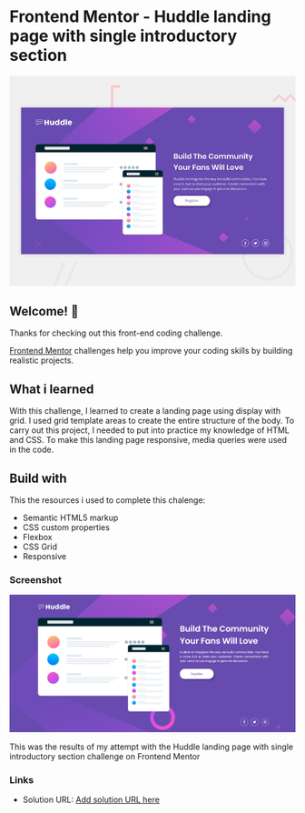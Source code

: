 # Frontend Mentor - Huddle landing page with single introductory section

![Design preview for the Huddle landing page with single introductory section](./src/design/desktop-preview.jpg)

## Welcome! 👋

Thanks for checking out this front-end coding challenge.

[Frontend Mentor](https://www.frontendmentor.io) challenges help you improve your coding skills by building realistic projects.

## What i learned

With this challenge, I learned to create a landing page using display with grid. I used grid template areas to create the entire structure of the body. To carry out this project, I needed to put into practice my knowledge of HTML and CSS. To make this landing page responsive, media queries were used in the code.

## Build with

This the resources i used to complete this chalenge:

- Semantic HTML5 markup
- CSS custom properties
- Flexbox
- CSS Grid
- Responsive

### Screenshot

![](./src/design/resolution.png)

This was the results of my attempt with the Huddle landing page with single introductory section challenge on Frontend Mentor

### Links

- Solution URL: [Add solution URL here](https://fctexi.github.io/Projeto-Huddle-LandingPage/)